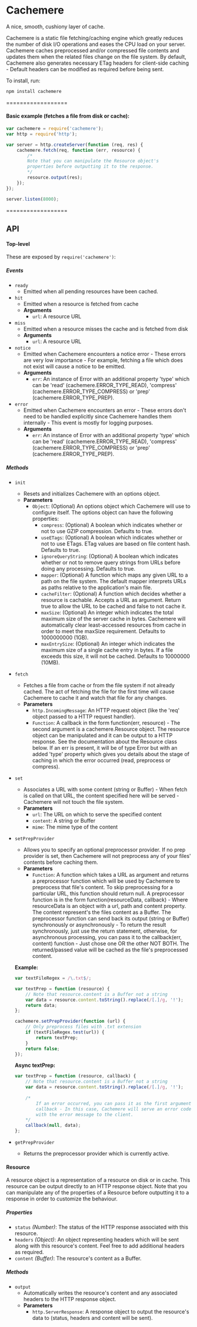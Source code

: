 Cachemere
======

A nice, smooth, cushiony layer of cache.

Cachemere is a static file fetching/caching engine which greatly reduces the number of disk I/O operations and eases the CPU load on your server.
Cachemere caches preprocessed and/or compressed file contents and updates them when the related files change on the file system.
By default, Cachemere also generates necessary ETag headers for client-side caching - Default headers can be modified as required before being sent.

To install, run:

```bash
npm install cachemere
```

==================

#### Basic example (fetches a file from disk or cache):

```js
var cachemere = require('cachemere');
var http = require('http');

var server = http.createServer(function (req, res) {
    cachemere.fetch(req, function (err, resource) {
		/*
		Note that you can manipulate the Resource object's 
		properties before outputting it to the response.
		*/
        resource.output(res);
    });
});

server.listen(8000);
```

==================

## API

#### Top-level

These are exposed by `require('cachemere')`:

##### Events

- `ready`
	- Emitted when all pending resources have been cached.
- `hit`
	- Emitted when a resource is fetched from cache
	- **Arguments**
		- `url`: A resource URL
- `miss`
	- Emitted when a resource misses the cache and is fetched from disk
	- **Arguments**
		- `url`: A resource URL
- `notice`
	- Emitted when Cachemere encounters a notice error - These errors are very low importance - For example, fetching a file which does not exist will cause a notice to be emitted.
	- **Arguments**
		- `err`: An instance of Error with an additional property 'type' which can be 'read' (cachemere.ERROR_TYPE_READ), 'compress' (cachemere.ERROR_TYPE_COMPRESS) or 'prep' (cachemere.ERROR_TYPE_PREP).
- `error`
	- Emitted when Cachemere encounters an error - These errors don't need to be handled explicitly since Cachemere handles them internally - This event is mostly for logging purposes.
	- **Arguments**
		- `err`: An instance of Error with an additional property 'type' which can be 'read' (cachemere.ERROR_TYPE_READ), 'compress' (cachemere.ERROR_TYPE_COMPRESS) or 'prep' (cachemere.ERROR_TYPE_PREP).

##### Methods

- `init`
	- Resets and initializes Cachemere with an options object.
	- **Parameters**
		- `Object`: (Optional) An options object which Cachemere will use to configure itself.
		The options object can have the following properties:
			- `compress`: (Optional) A boolean which indicates whether or not to use GZIP compression. Defaults to true.
			- `useETags`: (Optional) A boolean which indicates whether or not to use ETags. ETag values are based on file content hash. Defaults to true.
			- `ignoreQueryString`: (Optional) A boolean which indicates whether or not to remove query strings from URLs before doing any processing. Defaults to true.
			- `mapper`: (Optional) A function which maps any given URL to a path on the file system. The default mapper interprets URLs as paths relative to the application's main file.
			- `cacheFilter`: (Optional) A function which decides whether a resource is cachable. Accepts a URL as argument. Return true to allow the URL to be cached and false to not cache it.
			- `maxSize`: (Optional) An integer which indicates the total maximum size of the server cache in bytes. Cachemere will automatically clear least-accessed resources from cache in order to meet the maxSize requirement. Defaults to 1000000000 (1GB).
			- `maxEntrySize`: (Optional) An integer which indicates the maximum size of a single cache entry in bytes. If a file exceeds this size, it will not be cached. Defaults to 10000000 (10MB).
			
- `fetch`
	- Fetches a file from cache or from the file system if not already cached. The act of fetching the file for the first time will cause Cachemere to cache it and watch that file for any changes.
	- **Parameters**
		- `http.IncomingMessage`: An HTTP request object (like the 'req' object passed to a HTTP request handler).
		- `Function`: A callback in the form function(err, resource) - The second argument is a cachemere.Resource object. The resource object can be manipulated and it can be output to a HTTP response. See the documentation about the Resource class below.
		If an err is present, it will be of type Error but with an added 'type' property which gives you details about the stage of caching in which the error occurred (read, preprocess or compress).

- `set`
	- Associates a URL with some content (string or Buffer) - When fetch is called on that URL, the content specified here will be served - Cachemere will not touch the file system.
	- **Parameters**
		- `url`: The URL on which to serve the specified content
		- `content`: A string or Buffer
		- `mime`: The mime type of the content
		
- `setPrepProvider`
	- Allows you to specify an optional preprocessor provider. If no prep provider is set, then Cachemere will not preprocess any of your files' contents before caching them.
	- **Parameters**
		- `Function`: A function which takes a URL as argument and returns a preprocessor function which will be used by Cachemere to preprocess that file's content. To skip preprocessing for a particular URL, this function should return null.
		A preprocessor function is in the form function(resourceData, callback) - Where resourceData is an object with a url, path and content property.
		The content represent's the files content as a Buffer. The preprocessor function can send back its output (string or Buffer) synchronously or asynchronously - 
		To return the result synchronously, just use the return statement, otherwise, for asynchronous processing, you can pass it to the callback(err, content) function - Just chose one OR the other NOT BOTH.
		The returned/passed value will be cached as the file's preprocessed content.

	**Example:**

	```js
	var textFileRegex = /\.txt$/;

	var textPrep = function (resource) {
		// Note that resource.content is a Buffer not a string
		var data = resource.content.toString().replace(/[.]/g, '!');
		return data;
	};

	cachemere.setPrepProvider(function (url) {
		// Only preprocess files with .txt extension
		if (textFileRegex.test(url)) {
			return textPrep;
		}
		return false;
	});
	```
	
	**Async textPrep:**

	```js
	var textPrep = function (resource, callback) {
		// Note that resource.content is a Buffer not a string
		var data = resource.content.toString().replace(/[.]/g, '!');
		
		/*
			If an error occurred, you can pass it as the first argument to the 
			callback - In this case, Cachemere will serve an error code along 
			with the error message to the client.
		*/
		callback(null, data);
	};
	```

- `getPrepProvider`
	- Returns the preprocessor provider which is currently active.

	
#### Resource

A resource object is a representation of a resource on disk or in cache.
This resource can be output directly to an HTTP response object.
Note that you can manipulate any of the properties of a Resource before outputting it to a response in order to customize the behaviour.

##### Properties

- `status` _(Number)_: The status of the HTTP response associated with this resource.
- `headers` _(Object)_: An object representing headers which will be sent along with this resource's content. Feel free to add additional headers as required.
- `content` _(Buffer)_: The resource's content as a Buffer.

##### Methods

- `output`
	- Automatically writes the resource's content and any associated headers to the HTTP response object.
	- **Parameters**
		- `http.ServerResponse`: A response object to output the resource's data to (status, headers and content will be sent).